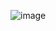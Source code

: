 ![image](https://user-images.githubusercontent.com/60262066/151857694-01a8f15c-5df8-4fa9-a916-ea871a154086.png)
